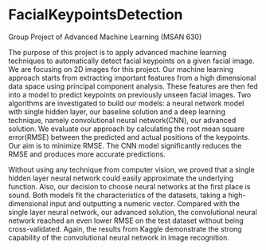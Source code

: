 # FacialKeypointsDetection
Group Project of Advanced Machine Learning (MSAN 630)

The purpose of this project is to apply advanced machine learning techniques to automatically detect facial keypoints on a given facial image. We are focusing on 2D images for this project. Our machine learning approach starts from extracting important features from a high dimensional data space using principal component analysis. These features are then fed into a model to predict keypoints on previously unseen facial images. Two algorithms are investigated to build our models: a  neural network model with single hidden layer, our baseline solution and a deep learning technique, namely convolutional neural network(CNN), our advanced solution. We evaluate our approach by calculating the root mean square error(RMSE) between the predicted and actual positions of the keypoints. Our aim is to minimize RMSE. The CNN model significantly reduces the RMSE and produces more accurate predictions.

Without using any technique from computer vision, we proved that a single hidden layer neural network could easily approximate the underlying function. Also, our decision to choose neural networks at the first place is sound. Both models fit the characteristics of the datasets, taking a high-dimensional input and outputting a numeric vector. Compared with the single layer neural network, our advanced solution, the convolutional neural network reached an even lower RMSE on the test dataset without being cross-validated. Again, the results from Kaggle demonstrate the strong capability of the convolutional neural network in image recognition. 
